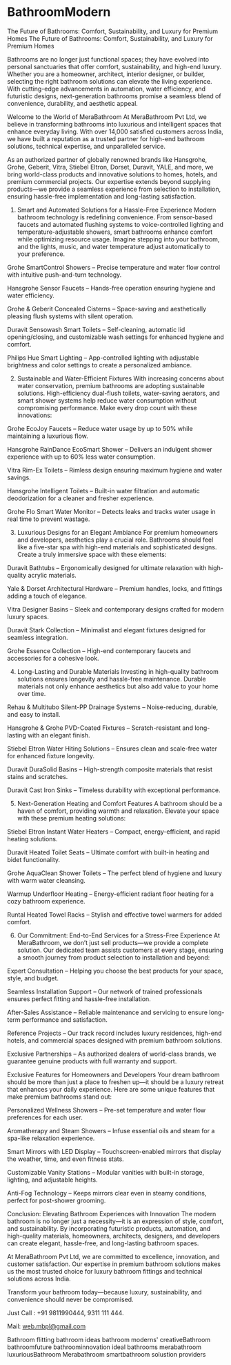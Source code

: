 # BathroomModern
The Future of Bathrooms: Comfort, Sustainability, and Luxury for Premium Homes
The Future of Bathrooms: Comfort, Sustainability, and Luxury for Premium Homes

 Bathrooms are no longer just functional spaces; they have evolved into personal sanctuaries that offer comfort, sustainability, and high-end luxury. Whether you are a homeowner, architect, interior designer, or builder, selecting the right bathroom solutions can elevate the living experience. With cutting-edge advancements in automation, water efficiency, and futuristic designs, next-generation bathrooms promise a seamless blend of convenience, durability, and aesthetic appeal.

Welcome to the World of MeraBathroom
At MeraBathroom Pvt Ltd, we believe in transforming bathrooms into luxurious and intelligent spaces that enhance everyday living. With over 14,000 satisfied customers across India, we have built a reputation as a trusted partner for high-end bathroom solutions, technical expertise, and unparalleled service.

As an authorized partner of globally renowned brands like Hansgrohe, Grohe, Geberit, Vitra, Stiebel Eltron, Dorset, Duravit, YALE, and more, we bring world-class products and innovative solutions to homes, hotels, and premium commercial projects. Our expertise extends beyond supplying products—we provide a seamless experience from selection to installation, ensuring hassle-free implementation and long-lasting satisfaction.

1. Smart and Automated Solutions for a Hassle-Free Experience
Modern bathroom technology is redefining convenience. From sensor-based faucets and automated flushing systems to voice-controlled lighting and temperature-adjustable showers, smart bathrooms enhance comfort while optimizing resource usage. Imagine stepping into your bathroom, and the lights, music, and water temperature adjust automatically to your preference.

Grohe SmartControl Showers – Precise temperature and water flow control with intuitive push-and-turn technology.

Hansgrohe Sensor Faucets – Hands-free operation ensuring hygiene and water efficiency.

Grohe & Geberit Concealed Cisterns – Space-saving and aesthetically pleasing flush systems with silent operation.

Duravit Sensowash Smart Toilets – Self-cleaning, automatic lid opening/closing, and customizable wash settings for enhanced hygiene and comfort.

Philips Hue Smart Lighting – App-controlled lighting with adjustable brightness and color settings to create a personalized ambiance.

2. Sustainable and Water-Efficient Fixtures
With increasing concerns about water conservation, premium bathrooms are adopting sustainable solutions. High-efficiency dual-flush toilets, water-saving aerators, and smart shower systems help reduce water consumption without compromising performance. Make every drop count with these innovations:

Grohe EcoJoy Faucets – Reduce water usage by up to 50% while maintaining a luxurious flow.

Hansgrohe RainDance EcoSmart Shower – Delivers an indulgent shower experience with up to 60% less water consumption.

Vitra Rim-Ex Toilets – Rimless design ensuring maximum hygiene and water savings.

Hansgrohe Intelligent Toilets – Built-in water filtration and automatic deodorization for a cleaner and fresher experience.

Grohe Flo Smart Water Monitor – Detects leaks and tracks water usage in real time to prevent wastage.

3. Luxurious Designs for an Elegant Ambiance
For premium homeowners and developers, aesthetics play a crucial role. Bathrooms should feel like a five-star spa with high-end materials and sophisticated designs. Create a truly immersive space with these elements:

Duravit Bathtubs – Ergonomically designed for ultimate relaxation with high-quality acrylic materials.

Yale & Dorset Architectural Hardware – Premium handles, locks, and fittings adding a touch of elegance.

Vitra Designer Basins – Sleek and contemporary designs crafted for modern luxury spaces.

Duravit Stark Collection – Minimalist and elegant fixtures designed for seamless integration.

Grohe Essence Collection – High-end contemporary faucets and accessories for a cohesive look.

4. Long-Lasting and Durable Materials
Investing in high-quality bathroom solutions ensures longevity and hassle-free maintenance. Durable materials not only enhance aesthetics but also add value to your home over time.

Rehau & Multitubo Silent-PP Drainage Systems – Noise-reducing, durable, and easy to install.

Hansgrohe & Grohe PVD-Coated Fixtures – Scratch-resistant and long-lasting with an elegant finish.

Stiebel Eltron Water Hiting Solutions – Ensures clean and scale-free water for enhanced fixture longevity.

Duravit DuraSolid Basins – High-strength composite materials that resist stains and scratches.

Duravit Cast Iron Sinks – Timeless durability with exceptional performance.

5. Next-Generation Heating and Comfort Features
A bathroom should be a haven of comfort, providing warmth and relaxation. Elevate your space with these premium heating solutions:

Stiebel Eltron Instant Water Heaters – Compact, energy-efficient, and rapid heating solutions.

Duravit Heated Toilet Seats – Ultimate comfort with built-in heating and bidet functionality.

Grohe AquaClean Shower Toilets – The perfect blend of hygiene and luxury with warm water cleansing.

Warmup Underfloor Heating – Energy-efficient radiant floor heating for a cozy bathroom experience.

Runtal Heated Towel Racks – Stylish and effective towel warmers for added comfort.

6. Our Commitment: End-to-End Services for a Stress-Free Experience
At MeraBathroom, we don’t just sell products—we provide a complete solution. Our dedicated team assists customers at every stage, ensuring a smooth journey from product selection to installation and beyond:

Expert Consultation – Helping you choose the best products for your space, style, and budget.

Seamless Installation Support – Our network of trained professionals ensures perfect fitting and hassle-free installation.

After-Sales Assistance – Reliable maintenance and servicing to ensure long-term performance and satisfaction.

Reference Projects – Our track record includes luxury residences, high-end hotels, and commercial spaces designed with premium bathroom solutions.

Exclusive Partnerships – As authorized dealers of world-class brands, we guarantee genuine products with full warranty and support.

Exclusive Features for Homeowners and Developers
Your dream bathroom should be more than just a place to freshen up—it should be a luxury retreat that enhances your daily experience. Here are some unique features that make premium bathrooms stand out:

Personalized Wellness Showers – Pre-set temperature and water flow preferences for each user.

Aromatherapy and Steam Showers – Infuse essential oils and steam for a spa-like relaxation experience.

Smart Mirrors with LED Display – Touchscreen-enabled mirrors that display the weather, time, and even fitness stats.

Customizable Vanity Stations – Modular vanities with built-in storage, lighting, and adjustable heights.

Anti-Fog Technology – Keeps mirrors clear even in steamy conditions, perfect for post-shower grooming.

Conclusion: Elevating Bathroom Experiences with Innovation
The modern bathroom is no longer just a necessity—it is an expression of style, comfort, and sustainability. By incorporating futuristic products, automation, and high-quality materials, homeowners, architects, designers, and developers can create elegant, hassle-free, and long-lasting bathroom spaces.

At MeraBathroom Pvt Ltd, we are committed to excellence, innovation, and customer satisfaction. Our expertise in premium bathroom solutions makes us the most trusted choice for luxury bathroom fittings and technical solutions across India.

Transform your bathroom today—because luxury, sustainability, and convenience should never be compromised.

Just Call : +91 9811990444, 9311 111 444.

Mail: web.mbpl@gmail.com

Bathroom flitting bathroom ideas bathroom moderns' creativeBathroom bathroomfuture bathroominnovation ideal bathrooms merabathroom luxuriousBathroom Merabathroom smartbathroom solustion providers
